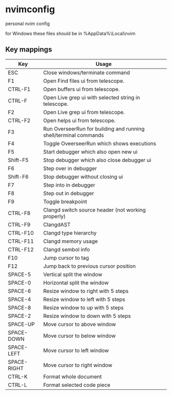 # nvimconfig
personal nvim config

for Windows these files should be in %AppData%\Local\nvim

## Key mappings

| Key         | Usage |
|-----        |-------|
| ESC         | Close windows/terminate command | 
| F1          | Open Find files ui from telescope. | 
| CTRL-F1     | Open buffers ui from telescope. | 
| CTRL-F      | Open Live grep ui with selected string in telescope. | 
| F2          | Open Live grep ui from telescope. | 
| CTRL-F2     | Open helps ui from telescope. | 
| F3          | Run OverseerRun for building and running shell/terminal commands |
| F4          | Toggle OveerseerRun which shows executions |
| F5          | Start debugger which also open new ui |
| Shift-F5    | Stop debugger which also close debugger ui |
| F6          | Step over in debugger |
| Shift-F6    | Stop debugger without closing ui |
| F7          | Step into in debugger |
| F8          | Step out in debugger |
| F9          | Toggle breakpoint |
| CTRL-F8     | Clangd switch source header (not working properly) |
| CTRL-F9     | ClangdAST |
| CTRL-F10    | Clangd type hierarchy |
| CTRL-F11    | Clangd memory usage |
| CTRL-F12    | Clangd sembol info |
| F10         | Jump cursor to tag |
| F12         | Jump back to previous cursor position |
| SPACE-5     | Vertical split the window |
| SPACE-0     | Horizontal split the window |
| SPACE-6     | Resize window to right with 5 steps |
| SPACE-4     | Resize window to left with 5 steps |
| SPACE-8     | Resize window to up with 5 steps |
| SPACE-2     | Resize window to down with 5 steps |
| SPACE-UP    | Move cursor to above window |
| SPACE-DOWN  | Move cursor to below window |
| SPACE-LEFT  | Move cursor to left window |
| SPACE-RIGHT | Move cursor to right window |
| CTRL-K      | Format whole document |
| CTRL-L      | Format selected code piece |